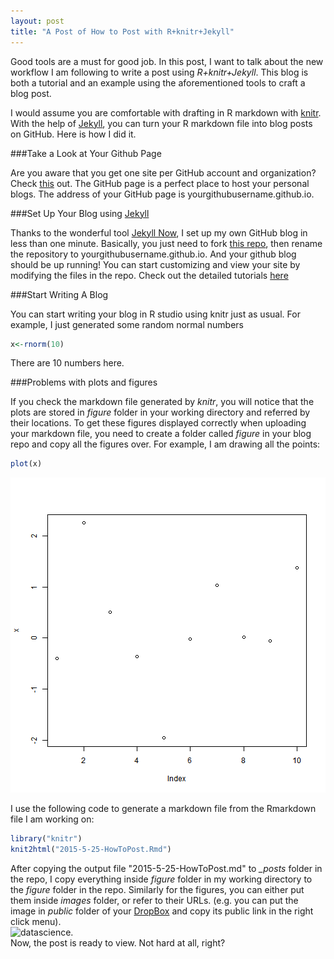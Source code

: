 ```yaml
---
layout: post
title: "A Post of How to Post with R+knitr+Jekyll"
---
```

Good tools are a must for good job. In this post, I want to talk about the new workflow I am following to write a post using *R+knitr+Jekyll*. This blog is both a tutorial and an example using the aforementioned tools to craft a blog post. 

I would assume you are comfortable with drafting in R markdown with [knitr](http://yihui.name/knitr/). With the help of [Jekyll](http://jekyllrb.com/), you can turn your R markdown file into blog posts on GitHub. Here is how I did it.

###Take a Look at Your Github Page

Are you aware that you get one site per GitHub account and organization? Check [this](https://pages.github.com/) out. The GitHub page is a perfect place to host your personal blogs. The address of your GitHub page is yourgithubusername.github.io.

###Set Up Your Blog using [Jekyll](http://jekyllrb.com/)

Thanks to the wonderful tool [Jekyll Now](https://github.com/barryclark/jekyll-now), I set up my own GitHub blog in less than one minute. Basically, you just need to fork [this repo](https://github.com/barryclark/jekyll-now), then rename the repository to yourgithubusername.github.io. And your github blog should be up running! You can start customizing and view your site by modifying the files in the repo.
Check out the detailed tutorials [here](https://github.com/barryclark/jekyll-now/blob/master/README.md)

###Start Writing A Blog

You can start writing your blog in R studio using knitr just as usual. For example, I just generated some random normal numbers

```r
x<-rnorm(10)
```
There are 10 numbers here.

###Problems with plots and figures

If you check the markdown file generated by *knitr*, you will notice that the plots are stored in  *figure* folder in your working directory and referred by their locations. To get these figures displayed correctly when uploading your markdown file, you need to create a folder called *figure* in your blog repo and copy all the figures over. For example, I am drawing all the points:

```r
plot(x)
```

![plot of chunk unnamed-chunk-2](/figure/unnamed-chunk-2-1.png) 

I use the following code to generate a markdown file from the Rmarkdown file I am working on:


```r
library("knitr")
knit2html("2015-5-25-HowToPost.Rmd")
```

After copying the output file "2015-5-25-HowToPost.md" to *_posts* folder in the repo,
I copy everything inside *figure* folder in my working directory to the *figure* folder in the repo. Similarly for the figures, you can either put them inside *images* folder, or refer to their URLs. (e.g. you can put the image in *public* folder of your [DropBox](https://www.dropbox.com/) and copy its public link in the right click menu).  
![datascience](https://dl.dropboxusercontent.com/u/24684859/github/datascience.jpg).   
Now, the post is ready to view. Not hard at all, right?





